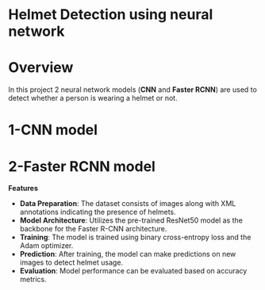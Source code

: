 # Helmet Detection using neural network
# Overview
In this project 2 neural network models (**CNN** and **Faster RCNN**) are used to detect whether a person is wearing a helmet or not.
# 1-CNN model
# 2-Faster RCNN model
**Features**
*   **Data Preparation**: The dataset consists of images along with XML annotations indicating the presence of helmets.
*   **Model Architecture**: Utilizes the pre-trained ResNet50 model as the backbone for the Faster R-CNN architecture.
*   **Training**: The model is trained using binary cross-entropy loss and the Adam optimizer.
*   **Prediction**: After training, the model can make predictions on new images to detect helmet usage.
*   **Evaluation**: Model performance can be evaluated based on accuracy metrics.

